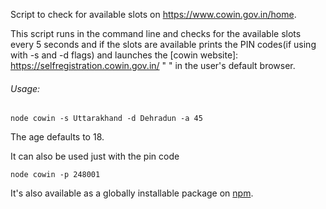 Script to check for available slots on https://www.cowin.gov.in/home.



This script runs in the command line and checks for the available slots every 5 seconds and if the slots are available prints the PIN codes(if using with -s and -d flags) and launches the 
[cowin website]: https://selfregistration.cowin.gov.in/	" " in the user's default browser.

###### Usage:

```
node cowin -s Uttarakhand -d Dehradun -a 45
```

The age defaults to 18.  

It can also be used just with the pin code 



```
node cowin -p 248001
```





It's also available as a globally installable package on [npm](https://www.npmjs.com/package/@ankt/cowin). 
